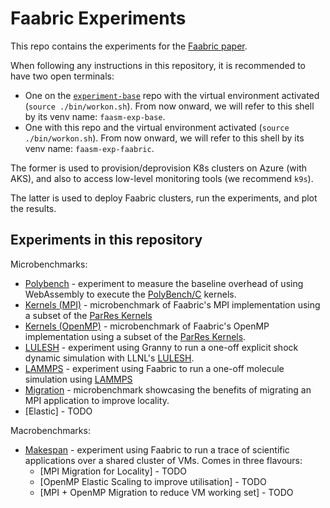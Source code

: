 # Faabric Experiments

This repo contains the experiments for the [Faabric paper](
https://arxiv.org/abs/2302.11358).

When following any instructions in this repository, it is recommended to
have two open terminals:
* One on the [`experiment-base`](https://github.com/faasm/experiment-base) repo
  with the virtual environment activated (`source ./bin/workon.sh`). From now
  onward, we will refer to this shell by its venv name: `faasm-exp-base`.
* One with this repo and the virtual environment activated
  (`source ./bin/workon.sh`). From now onward, we will refer to this shell by
  its venv name: `faasm-exp-faabric`.

The former is used to provision/deprovision K8s clusters on Azure (with AKS),
and also to access low-level monitoring tools (we recommend `k9s`).

The latter is used to deploy Faabric clusters, run the experiments, and plot
the results.

## Experiments in this repository

Microbenchmarks:
* [Polybench](./tasks/polybench/README.md) - experiment to measure the baseline overhead of using WebAssembly to execute the [PolyBench/C](https://web.cse.ohio-state.edu/~pouchet.2/software/polybench/) kernels.
* [Kernels (MPI)](./tasks/kernels_mpi/README.md) - microbenchmark of Faabric's MPI implementation using a subset of the [ParRes Kernels](https://github.com/ParRes/Kernels)
* [Kernels (OpenMP)](./tasks/kernels_omp/README.md) - microbenchmark of Faabric's OpenMP implementation using a subset of the [ParRes Kernels](https://github.com/ParRes/Kernels).
* [LULESH](./tasks/lulesh/README.md) - experiment using Granny to run a one-off  explicit shock dynamic simulation with LLNL's [LULESH](https://github.com/LLNL/LULESH).
* [LAMMPS](./tasks/lammps/README.md) - experiment using Faabric to run a one-off molecule simulation using [LAMMPS](https://www.lammps.org)
* [Migration](./tasks/migration/README.md) - microbenchmark showcasing the benefits of migrating an MPI application to improve locality.
* [Elastic] - TODO

Macrobenchmarks:
* [Makespan](./tasks/makespan/README.md) - experiment using Faabric to run a trace of scientific applications over a shared cluster of VMs. Comes in three flavours:
  - [MPI Migration for Locality] - TODO
  - [OpenMP Elastic Scaling to improve utilisation] - TODO
  - [MPI + OpenMP Migration to reduce VM working set] - TODO

